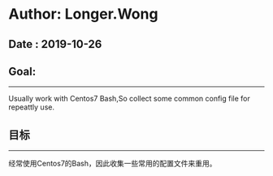 # Author: Longer.Wong
## Date  : 2019-10-26

## Goal:
---
Usually work with Centos7 Bash,So collect some common config file for repeattly use.

## 目标
---
经常使用Centos7的Bash，因此收集一些常用的配置文件来重用。
